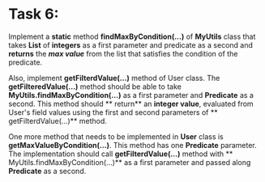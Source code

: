 # Task 6:

Implement a **static** method **findMaxByCondition(...)** of **MyUtils** class that takes **List** of **integers** as a
first parameter and predicate as a second and **returns** the ***max value*** from the list that satisfies the condition
of the predicate.

Also, implement **getFilterdValue(...)** method of User class. The **getFilteredValue(...)** method should be able to
take **MyUtils.findMaxByCondition(...)** as a first parameter and **Predicate** as a second. This method should **
return** an **integer value**, evaluated from User's field values using the first and second parameters of **
getFilterdValue(...)** method.

One more method that needs to be implemented in **User** class is **getMaxValueByCondition(...)**. This method has
one **Predicate** parameter. The implementation should call **getFilterdValue(...)** method with **
MyUtils.findMaxByCondition(...)** as a first parameter and passed along **Predicate** as a second.